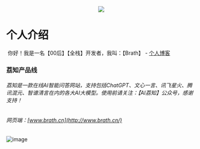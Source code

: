 <div align="center"> <img src="https://readme-typing-svg.herokuapp.com/?lines=你不知道的, 荔知AI都知道!&center=true&font=Roboto&size=30&color=9f1239" /></div>

# 个人介绍

​		你好！我是一名【00后】【全栈】开发者，我叫：【Brath】 -  <a href="https://brath.top/">个人博客</a>


### 荔知产品线

###### 	荔知是一款在线AI智能问答网站，支持包括ChatGPT、文心一言、讯飞星火、腾讯混元、智谱清言在内的各大AI大模型。使用前请关注：【AI荔知】公众号，感谢支持！

###### 	网页端：[www.brath.cn](http://www.brath.cn/)
![image](https://brath4.oss-cn-shenzhen.aliyuncs.com/picgo/image-20231222113423244.png)





























